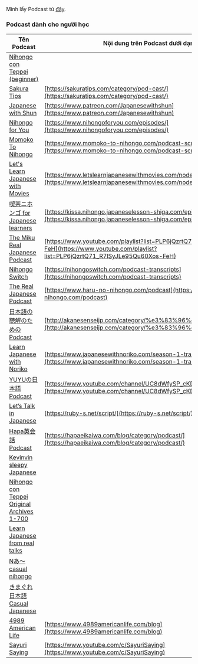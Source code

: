 
Mình lấy Podcast từ [đây](https://docs.google.com/spreadsheets/d/17P2dBQHnBnHcG3ua_24IO6sP9RDC-5b3WHV9Ri2N5qU/edit#gid=0).

### Podcast dành cho người học

| Tên Podcast | Nội dung trên Podcast dưới dạng viết |  Mô tả  |
| ---- | ------ | --- |
| [Nihongo con Teppei (beginner)](https://open.spotify.com/show/4W4jYoKRmjlURKO1fIfcOK?si=23adf8801cc24ff4) |       | |
| [Sakura Tips](https://open.spotify.com/show/3FwGWuEg9oAkz4k5fsbyBq?si=ea89d983522b429b) | [https://sakuratips.com/category/pod-cast/](https://sakuratips.com/category/pod-cast/)   | |
| [Japanese with Shun](https://open.spotify.com/show/0TWRqowC0TPhXlG79M0qzv?si=2889910f4066479a) | [https://www.patreon.com/Japanesewithshun](https://www.patreon.com/Japanesewithshun)     | |
| [Nihongo for You](https://open.spotify.com/show/5qQD8ngmhTLUh4LNBw29cA?si=222ddf14b27c4016) | [https://www.nihongoforyou.com/episodes/](https://www.nihongoforyou.com/episodes/) |      |
| [Momoko To Nihongo](https://open.spotify.com/show/4KBEcdMXAQTcLcE86Y0ow9?si=864a9bb00cf745ba) | [https://www.momoko-to-nihongo.com/podcast-scripts](https://www.momoko-to-nihongo.com/podcast-scripts)           | |
| [Let's Learn Japanese with Movies](https://open.spotify.com/show/6jjFCjovosuZ34rOmLJaUu?si=e0c6988031854670) | [https://www.letslearnjapanesewithmovies.com/node/131](https://www.letslearnjapanesewithmovies.com/node/131)     | |
| [喫茶ニホンゴ for Japanese learners](https://open.spotify.com/show/57wdrSfuVZM9h8vVBLmuv1?si=f50eefbe666c4fd5) | [https://kissa.nihongo.japaneselesson-shiga.com/episodesandscripts/](https://kissa.nihongo.japaneselesson-shiga.com/episodesandscripts/) | |
| [The Miku Real Japanese Podcast](https://open.spotify.com/show/6Nl8RDfPxsk4h4bfWe76Kg?si=9a6e44352270418e) | [https://www.youtube.com/playlist?list=PLP6jQzrtQ71_R7lSyJLe95Qu60Xos-FeH](https://www.youtube.com/playlist?list=PLP6jQzrtQ71_R7lSyJLe95Qu60Xos-FeH) | |
| [Nihongo Switch](https://open.spotify.com/show/4eRxgycshgFFcPX9jBsrP2?si=58b3faaff293493f) | [https://nihongoswitch.com/podcast-transcripts](https://nihongoswitch.com/podcast-transcripts)       | |
| [The Real Japanese Podcast](https://open.spotify.com/show/1gQ0ZdFpTOqiyLeOaCCn6U?si=53a74ffb5cf046e4) | [https://www.haru-no-nihongo.com/podcast](https://www.haru-no-nihongo.com/podcast)       | |
| [日本語の聴解のためのPodcast](https://open.spotify.com/show/2ESvL5DP8bmWNYteJ3McHm?si=dd89ba2d4da04f60) | [http://akanesenseijp.com/category/%e3%83%96%e3%83%ad%e3%82%b0/](http://akanesenseijp.com/category/%e3%83%96%e3%83%ad%e3%82%b0/)         | |
| [Learn Japanese with Noriko](https://open.spotify.com/show/1lnCRxM6yMi0xz89cy7rzN?si=ed0ac5b83e9841f7) | [https://www.japanesewithnoriko.com/season-1-transcription](https://www.japanesewithnoriko.com/season-1-transcription)       | |
| [YUYUの日本語Podcast](https://open.spotify.com/show/0hQDsR0brfk88Nls8fydo4?si=634931da93ed469c) | [https://www.youtube.com/channel/UC8dWfySP_cKDMFj6aFfQbFA/videos](https://www.youtube.com/channel/UC8dWfySP_cKDMFj6aFfQbFA/videos)       | |
| [Let’s Talk in Japanese](https://open.spotify.com/show/7rzB4zCdrSf67jd3nHm8Vy?si=daa9ef2f5f4141d3) | [https://ruby-s.net/script/](https://ruby-s.net/script/)         | |
| [Hapa英会話 Podcast](https://open.spotify.com/show/52lVOFI4zdWlsXkVEKydAa?si=9ce434d48b134dd9) | [https://hapaeikaiwa.com/blog/category/podcast/](https://hapaeikaiwa.com/blog/category/podcast/)     | |
| [Kevinvin sleepy Japanese](https://open.spotify.com/show/6kCfvLpkfhOpyhavlcnoH3?si=6b79939dc0d04289) |  | |
| [Nihongo con Teppei Original Archives 1-700](https://open.spotify.com/show/6EqvqiiuZnCY9YVYmKAojD?si=9e1fb7cb5ba44d30) |  | |
| [Learn Japanese from real talks](https://open.spotify.com/show/4wPIfqMTsTArlUBMpdkaAK?si=b183851975f74f17) |  | |
| [Nあ～ casual nihongo](https://open.spotify.com/show/65E3bjqx31NdXI1lzHUfxa?si=d4c49e9f7df8496c) |  | |
| [きまぐれ日本語 Casual Japanese](https://open.spotify.com/show/6ekQVpo6TFZApXTm6qfEsL?si=22a2b023f2e840df) |  | |
| [4989 American Life](https://open.spotify.com/show/6wMGXwntalyEwmgH0WU3mS?si=3d5b7e52f2c5491c) | [https://www.4989americanlife.com/blog](https://www.4989americanlife.com/blog)           | |
| [Sayuri Saying](https://open.spotify.com/show/2rJ02XGd3XIT9Ovo1T7llu?si=13737bbd52144a7c) | [https://www.youtube.com/c/SayuriSaying](https://www.youtube.com/c/SayuriSaying)         | |
